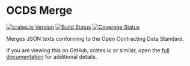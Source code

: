 # OCDS Merge

[![crates.io Version](https://img.shields.io/crates/v/ocdsmerge.svg)](https://crates.io/crates/ocdsmerge)
[![Build Status](https://github.com/open-contracting/ocds-merge-rs/actions/workflows/ci.yml/badge.svg)](https://github.com/open-contracting/ocds-merge-rs/actions/workflows/ci.yml)
[![Coverage Status](https://coveralls.io/repos/github/open-contracting/ocds-merge-rs/badge.svg?branch=main)](https://coveralls.io/github/open-contracting/ocds-merge-rs?branch=main)

Merges JSON texts conforming to the Open Contracting Data Standard.

If you are viewing this on GitHub, crates.io or similar, open the [full documentation](https://ocds-merge-rs.readthedocs.io/) for additional details.

